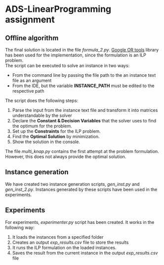 # ADS-LinearProgramming assignment

## Offline algorithm
The final solution is located in the file *formula_2.py*. [Google OR tools](https://developers.google.com/optimization/introduction/overview) library has been used for the implementation,
since the formulation is an ILP problem.\
The script can be executed to solve an instance in two ways:
* From the command line by passing the file path to the an instance text file as an argument
* From the IDE, but the variable **INSTANCE_PATH** must be edited to the respective path

The script does the following steps:
1. Parse the input from the instance text file and transform it into matrices understandable by the solver
2. Declare the **Constant & Decision Variables** that the solver uses to find the optimum for the problem.
3. Set up the **Constraints** for the ILP problem.
4. Find the **Optimal Solution** by minimization.
5. Show the solution in the console.

The file *multi_knap.py* contains the first attempt at the problem formulation. However, this does not always provide the optimal solution.

## Instance generation
We have created two instance generation scripts, *gen_inst.py* and *gen_inst_2.py*. Instances generated by these scripts have been used in the experiments.

## Experiments
For experiments, *experimenter.py* script has been created. It works in the following way:
1. It loads the instances from a specified folder
2. Creates an output *exp_results.csv* file to store the results
3. It runs the ILP formulation on the loaded instances.
4. Saves the result from the current instance in the output *exp_results.csv* file



